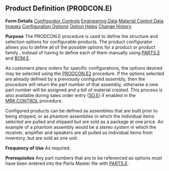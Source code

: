 ## Product Definition (PRODCON.E)
<PageHeader />

**Form Details**
[Configurator Controls](../PRODCON-E-1/README.md)
[Engineering Data](../PRODCON-E-2/README.md)
[Material Control Data](../PRODCON-E-3/README.md)
[Images](../PRODCON-E-4/README.md)
[Configuration Options](../PRODCON-E-5/README.md)
[Option Helps](../PRODCON-E-6/README.md)
[Change History](../PRODCON-E-7/README.md)

**Purpose**
The PRODCON.E procedure is used to define the structure and selection options
for configurable products. The product configurator allows you to define all
of the possible options for a product or product family , instead of having to
define each of them manually using [PARTS.E](../PARTS-E/README.md) and
[BOM.E](../BOM-E/README.md).

As customers place orders for specific configurations, the options desired may
be selected using the [PRODCON.E2](../PRODCON-E2/README.md) procedure. If the options
selected are already defined by a previously configured assembly, then the
procedure will return the part number of that assembly, otherwise a new part
number will be assigned and a bill of material created. This process is also
available during sales order entry ([SO.E](../SO-E/README.md)) if enabled in the
[MRK.CONTROL](../MRK-CONTROL/README.md) procedure.

Configured products can be defined as assemblies that are built prior to being
shipped, or as phantom assemblies in which the individual items selected are
pulled and shipped but are sold as a package at one price. An example of a
phantom assembly would be a stereo system in which the receiver, amplifier and
speakers are all pulled as individual items from inventory, but are sold as
one unit.

**Frequency of Use**
As required.

**Prerequisites**
Any part numbers that are to be referenced as options must have been entered
into the Parts Master file with [PARTS.E](../PARTS-E/README.md).

<badge text= "Version 8.10.57 " vertical="middle" />

<PageFooter />
